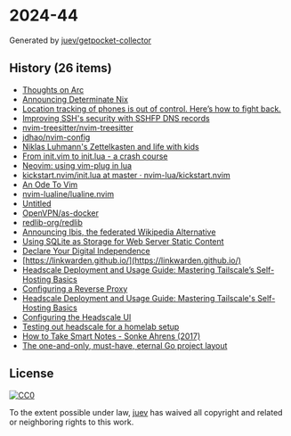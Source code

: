 # 2024-44

Generated by [juev/getpocket-collector](https://github.com/juev/getpocket-collector)

## History (26 items)

- [Thoughts on Arc](https://macwright.com/2024/10/25/arc-browser.html)
- [Announcing Determinate Nix](https://determinate.systems/posts/announcing-determinate-nix/)
- [Location tracking of phones is out of control. Here’s how to fight back.](https://arstechnica.com/information-technology/2024/10/phone-tracking-tool-lets-government-agencies-follow-your-every-move/)
- [Improving SSH's security with SSHFP DNS records](https://blog.apnic.net/2022/12/02/improving-sshs-security-with-sshfp-dns-records/)
- [nvim-treesitter/nvim-treesitter](https://github.com/nvim-treesitter/nvim-treesitter)
- [jdhao/nvim-config](https://github.com/jdhao/nvim-config)
- [Niklas Luhmann's Zettelkasten and life with kids](https://sachachua.com/blog/2024/10/niklas-luhmann-s-zettelkasten-and-life-with-kids/)
- [From init.vim to init.lua - a crash course](https://www.notonlycode.org/neovim-lua-config/)
- [Neovim: using vim-plug in lua](https://dev.to/vonheikemen/neovim-using-vim-plug-in-lua-3oom)
- [kickstart.nvim/init.lua at master · nvim-lua/kickstart.nvim](https://github.com/nvim-lua/kickstart.nvim/blob/master/init.lua)
- [An Ode To Vim](https://bokwoon.com/posts/1khtfep-an-ode-to-vim/)
- [nvim-lualine/lualine.nvim](https://github.com/nvim-lualine/lualine.nvim)
- [Untitled](https://mzfit.app/blog/the_one_where_i_tune_my_cdcd_pipeline/)
- [OpenVPN/as-docker](https://github.com/OpenVPN/as-docker)
- [redlib-org/redlib](https://github.com/redlib-org/redlib)
- [Announcing Ibis, the federated Wikipedia Alternative](https://ibis.wiki/article/Announcing_Ibis,_the_federated_Wikipedia_Alternative)
- [Using SQLite as Storage for Web Server Static Content](https://clace.io/blog/sqlite/)
- [Declare Your Digital Independence](https://freenet.org/)
- [https://linkwarden.github.io/](https://linkwarden.github.io/)
- [Headscale Deployment and Usage Guide: Mastering Tailscale’s Self-Hosting Basics](https://medium.com/@carson_yang/headscale-deployment-and-usage-guide-mastering-tailscales-self-hosting-basics-48d26d7fa9d8)
- [Configuring a Reverse Proxy](https://blog.gurucomputing.com.au/Smart%20VPNS%20with%20Headscale/Configuring%20a%20Reverse%20Proxy/)
- [Headscale Deployment and Usage Guide: Mastering Tailscale's Self-Hosting Basics](https://icloudnative.io/en/posts/how-to-set-up-or-migrate-headscale/)
- [Configuring the Headscale UI](https://blog.gurucomputing.com.au/Smart%20VPNS%20with%20Headscale/Configuring%20the%20Headscale%20UI/)
- [Testing out headscale for a homelab setup](https://luislavena.info/til/testing-out-headscale-for-a-homelab-setup/)
- [How to Take Smart Notes - Sonke Ahrens (2017)](https://sachachua.com/blog/2024/10/how-to-take-smart-notes-sonke-ahrens-2017/)
- [The one-and-only, must-have, eternal Go project layout](https://appliedgocourses.newzenler.com/blog/go-project-layout)

## License

[![CC0](https://mirrors.creativecommons.org/presskit/buttons/88x31/svg/cc-zero.svg)](https://creativecommons.org/publicdomain/zero/1.0/)

To the extent possible under law, [juev](https://github.com/juev) has waived all copyright and related or neighboring rights to this work.
